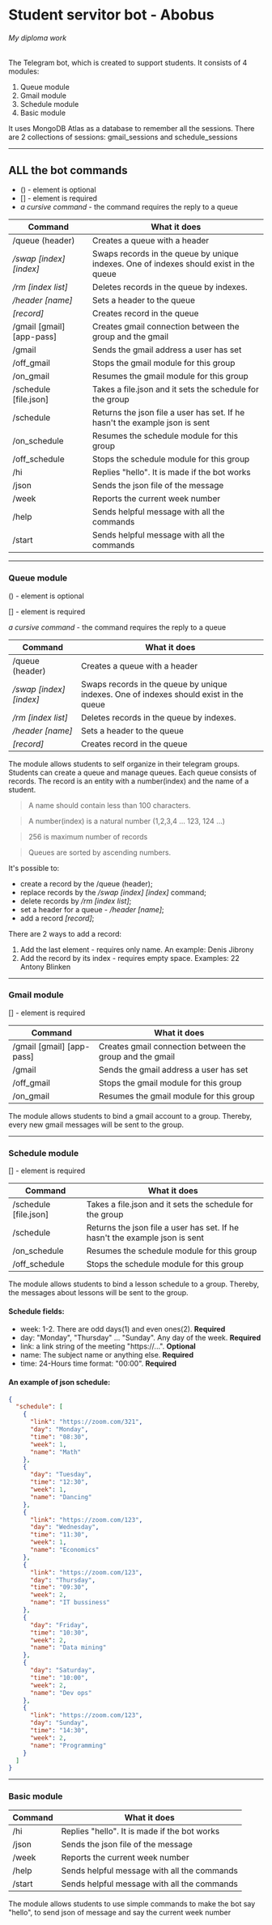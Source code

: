 # Student servitor bot - Abobus

###### My diploma work

The Telegram bot, which is created to support students.
It consists of 4 modules:

1. Queue module
2. Gmail module
3. Schedule module
4. Basic module

It uses MongoDB Atlas as a database to remember all the sessions.
There are 2 collections of sessions:
gmail_sessions and schedule_sessions

---

## ALL the bot commands

* () - element is optional
* [] - element is required
* *a cursive command* - the command requires the reply to a queue

| Command                   | What it does                                                                           |
|---------------------------|----------------------------------------------------------------------------------------|
| /queue (header)           | Creates a queue with a header                                                          |                               
| */swap [index] [index]*   | Swaps records in the queue by unique indexes. One of indexes should exist in the queue |
| */rm [index list]*        | Deletes records in the queue by indexes.                                               |
| */header [name]*          | Sets a header to the queue                                                             |
| *[record]*                | Creates record in the queue                                                            |
| /gmail [gmail] [app-pass] | Creates gmail connection between the group and the gmail                               |                                
| /gmail                    | Sends the gmail address a user has set                                                 |                     
| /off_gmail                | Stops the gmail module for this group                                                  |                               
| /on_gmail                 | Resumes the gmail module for this group                                                |                               
| /schedule [file.json]     | Takes a file.json and it sets the schedule for the group                               |
| /schedule                 | Returns the json file a user has set. If he hasn't the example json is sent            |                  |            
| /on_schedule              | Resumes the schedule module for this group                                             |                               
| /off_schedule             | Stops the schedule module for this group                                               |
| /hi                       | Replies "hello". It is made if the bot works                                           |
| /json                     | Sends the json file of the message                                                     |
| /week                     | Reports the current week number                                                        |
| /help                     | Sends helpful message with all the commands                                            |
| /start                    | Sends helpful message with all the commands                                            |

---

### Queue module

() - element is optional

[] - element is required

*a cursive command* - the command requires the reply to a queue

| Command                   | What it does                                                                           |
|---------------------------|----------------------------------------------------------------------------------------|
| /queue (header)           | Creates a queue with a header                                                          |                               
| */swap [index] [index]*   | Swaps records in the queue by unique indexes. One of indexes should exist in the queue |
| */rm [index list]*        | Deletes records in the queue by indexes.                                               |
| */header [name]*          | Sets a header to the queue                                                             |
| *[record]*                | Creates record in the queue                                                            |

The module allows students to self organize in their telegram groups.
Students can create a queue and manage queues. Each queue consists of records.
The record is an entity with a number(index) and the name of a student.

> A name should contain less than 100 characters.

> A number(index) is a natural number (1,2,3,4 ... 123, 124 ...)

> 256 is maximum number of records

> Queues are sorted by ascending numbers.

It's possible to:

* create a record by the /queue (header);
* replace records by the */swap [index] [index]* command;
* delete records by */rm [index list]*;
* set a header for a queue - */header [name]*;
* add a record *[record]*;

There are 2 ways to add a record:

1. Add the last element - requires only name. An example: Denis Jibrony
2. Add the record by its index - requires empty space. Examples: 22 Antony Blinken

---

### Gmail module

[] - element is required

| Command                   | What it does                                                                           |
|---------------------------|----------------------------------------------------------------------------------------|
| /gmail [gmail] [app-pass] | Creates gmail connection between the group and the gmail                               |                                
| /gmail                    | Sends the gmail address a user has set                                                 |                     
| /off_gmail                | Stops the gmail module for this group                                                  |                               
| /on_gmail                 | Resumes the gmail module for this group                                                |                               

The module allows students to bind a gmail account to a group.
Thereby, every new gmail messages will be sent to the group.

---

### Schedule module

[] - element is required

| Command                   | What it does                                                                           |
|---------------------------|----------------------------------------------------------------------------------------|
| /schedule [file.json]     | Takes a file.json and it sets the schedule for the group                               |
| /schedule                 | Returns the json file a user has set. If he hasn't the example json is sent            |                  |            
| /on_schedule              | Resumes the schedule module for this group                                             |                               
| /off_schedule             | Stops the schedule module for this group                                               |

The module allows students to bind a lesson schedule to a group.
Thereby, the messages about lessons will be sent to the group.

#### Schedule fields:

* week: 1-2. There are odd days(1) and even ones(2). **Required**
* day: "Monday", "Thursday" ... "Sunday". Any day of the week. **Required**
* link: a link string of the meeting "https://...". **Optional**
* name: The subject name or anything else. **Required**
* time: 24-Hours time format: "00:00". **Required**

#### An example of json schedule:
```json
{
  "schedule": [
    {
      "link": "https://zoom.com/321",
      "day": "Monday",
      "time": "08:30",
      "week": 1,
      "name": "Math"
    },
    {
      "day": "Tuesday",
      "time": "12:30",
      "week": 1,
      "name": "Dancing"
    },
    {
      "link": "https://zoom.com/123",
      "day": "Wednesday",
      "time": "11:30",
      "week": 1,
      "name": "Economics"
    },
    {
      "link": "https://zoom.com/123",
      "day": "Thursday",
      "time": "09:30",
      "week": 2,
      "name": "IT bussiness"
    },
    {
      "day": "Friday",
      "time": "10:30",
      "week": 2,
      "name": "Data mining"
    },
    {
      "day": "Saturday",
      "time": "10:00",
      "week": 2,
      "name": "Dev ops"
    },
    {
      "link": "https://zoom.com/123",
      "day": "Sunday",
      "time": "14:30",
      "week": 2,
      "name": "Programming"
    }
  ]
}
```

---

### Basic module

| Command   | What it does                                   |
|-----------|------------------------------------------------|
| /hi       | Replies "hello". It is made if the bot works   |
| /json     | Sends the json file of the message             |
| /week     | Reports the current week number                |
| /help     | Sends helpful message with all the commands    |
| /start    | Sends helpful message with all the commands    |

The module allows students to use simple commands
to make the bot say "hello", to send json of message and
say the current week number